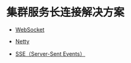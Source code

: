 # 集群服务长连接解决方案

- [WebSocket](connection-loadbalance/websocket.md)

- [Netty](connection-loadbalance/netty.md)

- [SSE（Server-Sent Events）](connection-loadbalance/sse.md)
